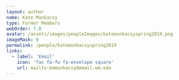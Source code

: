 ```yaml
---
layout: author
name: Kate Munkacsy
type: Former Members
webOrder: 7.0
avatar: /assets/images/peopleImages/katemunkacsyspring2019.png
imageMask: 0
permalink: /people/katemunkacsyspring2019
links:
  - label: 'Email'
    icon: 'fas fa-fw fa-envelope square'
    url: mailto:kmmunkacsy@email.wm.edu
---
```

